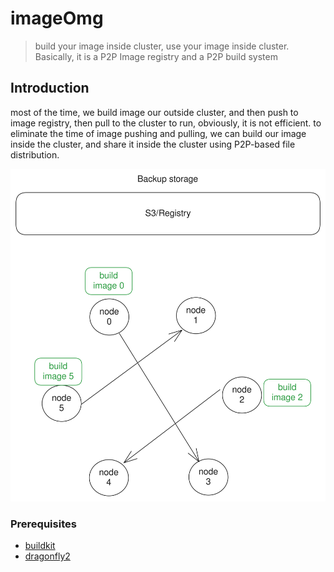 # imageOmg
> build your image inside cluster, use your image inside cluster. Basically, it is a P2P Image registry and a P2P build system

## Introduction

most of the time, we build image our outside cluster, and then push to image registry, then pull to the cluster to run, obviously, it is not efficient.
to eliminate the time of image pushing and pulling, we can build our image inside the cluster, and share it inside the cluster using P2P-based file distribution.

![alt][arch]


[arch]: img/arch.svg


### Prerequisites
- [buildkit](https://github.com/moby/buildkit)
- [dragonfly2](https://github.com/dragonflyoss/dragonfly2)
